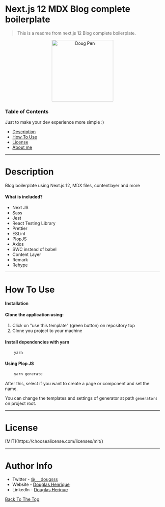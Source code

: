 <a name="read-me-template" />

# Next.js 12 MDX Blog complete boilerplate

> This is a readme from next.js 12 Blog complete boilerplate.

<p align="center">
    <img src="https://user-images.githubusercontent.com/9868584/143581770-3d23227d-214c-4c96-8762-acb62788ad2f.png" width="200" alt="Doug Pen" /> 
</p>

 
### Table of Contents
Just to make your dev experience more simple :) 

- [Description](#description)
- [How To Use](#how-to-use)
- [License](#license)
- [About me](#about-me)

---
<a name="description">
  <h1>Description </h1>
</a>
Blog boilerplate using Next.js 12, MDX files, contentlayer and more

#### What is included?

- Next JS
- Sass
- Jest
- React Testing Library 
- Prettier
- ESLint
- PlopJS
- Axios
- SWC instead of babel
- Content Layer
- Remark
- Rehype

---

<a name="how-to-use">
  <h1>How To Use </h1>
</a>

#### Installation

#### Clone the application using:

1. Click on "use this template" (green button) on repository top
2. Clone you project to your machine

#### Install dependencies with yarn 

```html
    yarn
```

#### Using Plop JS

```html
    yarn generate 
```

After this, select if you want to create a page or component and set the name.

You can change the templates and settings of generator at path `generators` on project root. 

---

<a name="license">
  <h1>License </h1>
</a>
[MIT](https://choosealicense.com/licenses/mit/)

---

<a name="about-me">
  <h1> Author Info </h1> 
</a>

- Twitter - [@___dougsss](https://twitter.com/___dougsss)
- Website - [Douglas Henrique](http://dougdev.com.br/)
- LinkedIn - [Douglas Herique](https://www.linkedin.com/in/douglas-hsp/)

[Back To The Top](#read-me-template)
